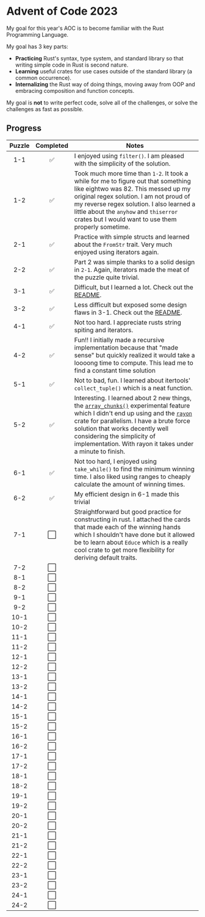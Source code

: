 # Advent of Code 2023

My goal for this year's AOC is to become familiar with the Rust Programming Language.

My goal has 3 key parts:

- **Practicing** Rust's syntax, type system, and standard library so that writing simple code in Rust is second nature.
- **Learning** useful crates for use cases outside of the standard library (a common occurrence).
- **Internalizing** the Rust way of doing things, moving away from OOP and embracing composition and function concepts.

My goal is **not** to write perfect code, solve all of the challenges, or solve the challenges as fast as possible.

## Progress

| Puzzle | Completed            | Notes |
| :----: | :------------------: |-------|
| 1-1    | :white_check_mark:   | I enjoyed using `filter()`. I am pleased with the simplicity of the solution. |
| 1-2    | :white_check_mark:   | Took much more time than `1-2`. It took a while for me to figure out that something like eightwo was 82. This messed up my original regex solution. I am not proud of my reverse regex solution. I also learned a little about the `anyhow` and `thiserror` crates but I would want to use them properly sometime. |
| 2-1    | :white_check_mark:   | Practice with simple structs and learned about the `FromStr` trait. Very much enjoyed using iterators again. |
| 2-2    | :white_check_mark:   | Part 2 was simple thanks to a solid design in `2-1`. Again, iterators made the meat of the puzzle quite trivial. |
| 3-1    | :white_check_mark: | Difficult, but I learned a lot. Check out the [README](puzzle-3-1/README.md). |
| 3-2    | :white_check_mark: | Less difficult but exposed some design flaws in 3-1. Check out the [README](puzzle-3-2/README.md). |
| 4-1    | :white_check_mark: | Not too hard. I appreciate rusts string spiting and iterators. |
| 4-2    | :white_check_mark: | Fun!! I initially made a recursive implementation because that "made sense" but quickly realized it would take a loooong time to compute. This lead me to find a constant time solution |
| 5-1    | :white_check_mark: | Not to bad, fun. I learned about itertools' `collect_tuple()` which is a neat function. |
| 5-2    | :white_check_mark: | Interesting. I learned about 2 new things, the [`array_chunks()`](https://github.com/rust-lang/rust/issues/100450) experimental feature which I didn't end up using and the [`rayon`](https://docs.rs/rayon/latest/rayon/) crate for parallelism. I have a brute force solution that works decently well considering the simplicity of implementation. With rayon it takes under a minute to finish. |
| 6-1    | :white_check_mark: | Not too hard, I enjoyed using `take_while()` to find the minimum winning time. I also liked using ranges to cheaply calculate the amount of winning times. |
| 6-2    | :white_check_mark: | My efficient design in 6-1 made this trivial |
| 7-1    | :white_large_square: | Straightforward but good practice for constructing in rust. I attached the cards that made each of the winning hands which I shouldn't have done but it allowed be to learn about `Educe` which is a really cool crate to get more flexibility for deriving default traits. |
| 7-2    | :white_large_square: ||
| 8-1    | :white_large_square: ||
| 8-2    | :white_large_square: ||
| 9-1    | :white_large_square: ||
| 9-2    | :white_large_square: ||
| 10-1   | :white_large_square: ||
| 10-2   | :white_large_square: ||
| 11-1   | :white_large_square: ||
| 11-2   | :white_large_square: ||
| 12-1   | :white_large_square: ||
| 12-2   | :white_large_square: ||
| 13-1   | :white_large_square: ||
| 13-2   | :white_large_square: ||
| 14-1   | :white_large_square: ||
| 14-2   | :white_large_square: ||
| 15-1   | :white_large_square: ||
| 15-2   | :white_large_square: ||
| 16-1   | :white_large_square: ||
| 16-2   | :white_large_square: ||
| 17-1   | :white_large_square: ||
| 17-2   | :white_large_square: ||
| 18-1   | :white_large_square: ||
| 18-2   | :white_large_square: ||
| 19-1   | :white_large_square: ||
| 19-2   | :white_large_square: ||
| 20-1   | :white_large_square: ||
| 20-2   | :white_large_square: ||
| 21-1   | :white_large_square: ||
| 21-2   | :white_large_square: ||
| 22-1   | :white_large_square: ||
| 22-2   | :white_large_square: ||
| 23-1   | :white_large_square: ||
| 23-2   | :white_large_square: ||
| 24-1   | :white_large_square: ||
| 24-2   | :white_large_square: ||
